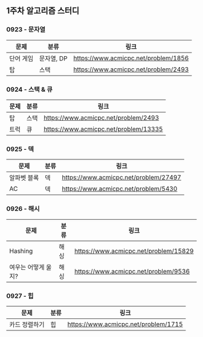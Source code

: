 ## 1주차 알고리즘 스터디  


### 0923 - 문자열  

|문제|분류|링크|
|---|---|---|
|단어 게임|문자열, DP|https://www.acmicpc.net/problem/1856|
|탑|스택|https://www.acmicpc.net/problem/2493|

### 0924 - 스택 & 큐

|문제|분류|링크|
|---|---|---|
|탑|스택|https://www.acmicpc.net/problem/2493|
|트럭|큐|https://www.acmicpc.net/problem/13335|

### 0925 - 덱

|문제|분류|링크|
|---|---|---|
|알파벳 블록|덱|https://www.acmicpc.net/problem/27497|
|AC|덱|https://www.acmicpc.net/problem/5430|

### 0926 - 해시

|문제|분류|링크|
|---|---|---|
|Hashing|해싱|https://www.acmicpc.net/problem/15829|
|여우는 어떻게 울지?|해싱|https://www.acmicpc.net/problem/9536|

### 0927 - 힙

|문제|분류|링크|
|---|---|---|
|카드 정렬하기|힙|https://www.acmicpc.net/problem/1715|
